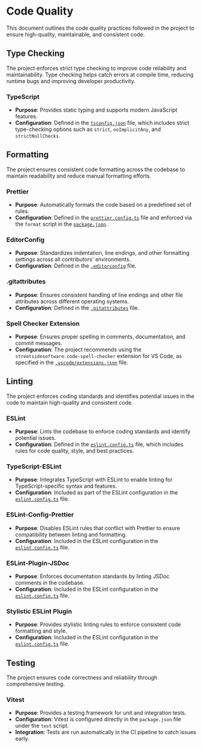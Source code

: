 # Code Quality

This document outlines the code quality practices followed in the project to
ensure high-quality, maintainable, and consistent code.

## Type Checking

The project enforces strict type checking to improve code reliability and
maintainability. Type checking helps catch errors at compile time, reducing
runtime bugs and improving developer productivity.

### TypeScript

- **Purpose**: Provides static typing and supports modern JavaScript features.
- **Configuration**: Defined in the [`tsconfig.json`](../../tsconfig.json) file,
  which includes strict type-checking options such as `strict`, `noImplicitAny`,
  and `strictNullChecks`.

## Formatting

The project ensures consistent code formatting across the codebase to maintain
readability and reduce manual formatting efforts.

### Prettier

- **Purpose**: Automatically formats the code based on a predefined set of
  rules.
- **Configuration**: Defined in the
  [`prettier.config.ts`](../../prettier.config.ts) file and enforced via the
  `format` script in the [`package.json`](../../package.json).

### EditorConfig

- **Purpose**: Standardizes indentation, line endings, and other formatting
  settings across all contributors' environments.
- **Configuration**: Defined in the [`.editorconfig`](../../.editorconfig) file.

### .gitattributes

- **Purpose**: Ensures consistent handling of line endings and other file
  attributes across different operating systems.
- **Configuration**: Defined in the [`.gitattributes`](../../.gitattributes)
  file.

### Spell Checker Extension

- **Purpose**: Ensures proper spelling in comments, documentation, and commit
  messages.
- **Configuration**: The project recommends using the
  `streetsidesoftware.code-spell-checker` extension for VS Code, as specified in
  the [`.vscode/extensions.json`](../../.vscode/extensions.json) file.

## Linting

The project enforces coding standards and identifies potential issues in the
code to maintain high-quality and consistent code.

### ESLint

- **Purpose**: Lints the codebase to enforce coding standards and identify
  potential issues.
- **Configuration**: Defined in the
  [`eslint.config.ts`](../../eslint.config.ts) file, which includes rules for
  code quality, style, and best practices.

### TypeScript-ESLint

- **Purpose**: Integrates TypeScript with ESLint to enable linting for
  TypeScript-specific syntax and features.
- **Configuration**: Included as part of the ESLint configuration in the
  [`eslint.config.ts`](../../eslint.config.ts) file.

### ESLint-Config-Prettier

- **Purpose**: Disables ESLint rules that conflict with Prettier to ensure
  compatibility between linting and formatting.
- **Configuration**: Included in the ESLint configuration in the
  [`eslint.config.ts`](../../eslint.config.ts) file.

### ESLint-Plugin-JSDoc

- **Purpose**: Enforces documentation standards by linting JSDoc comments in the
  codebase.
- **Configuration**: Included in the ESLint configuration in the
  [`eslint.config.ts`](../../eslint.config.ts) file.

### Stylistic ESLint Plugin

- **Purpose**: Provides stylistic linting rules to enforce consistent code
  formatting and style.
- **Configuration**: Included in the ESLint configuration in the
  [`eslint.config.ts`](../../eslint.config.ts) file.

## Testing

The project ensures code correctness and reliability through comprehensive
testing.

### Vitest

- **Purpose**: Provides a testing framework for unit and integration tests.
- **Configuration**: Vitest is configured directly in the `package.json` file
  under the `test` script.
- **Integration**: Tests are run automatically in the CI pipeline to catch
  issues early.
